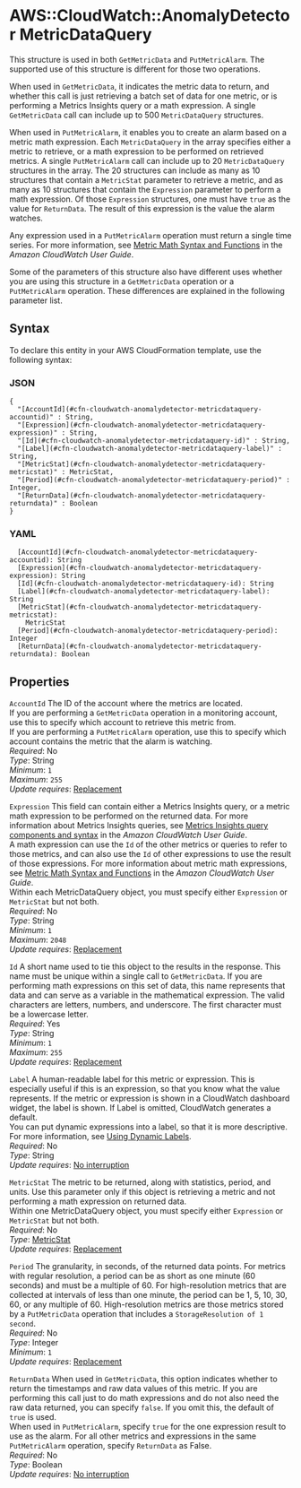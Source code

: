 # AWS::CloudWatch::AnomalyDetector MetricDataQuery<a name="aws-properties-cloudwatch-anomalydetector-metricdataquery"></a>

This structure is used in both `GetMetricData` and `PutMetricAlarm`\. The supported use of this structure is different for those two operations\.

When used in `GetMetricData`, it indicates the metric data to return, and whether this call is just retrieving a batch set of data for one metric, or is performing a Metrics Insights query or a math expression\. A single `GetMetricData` call can include up to 500 `MetricDataQuery` structures\.

When used in `PutMetricAlarm`, it enables you to create an alarm based on a metric math expression\. Each `MetricDataQuery` in the array specifies either a metric to retrieve, or a math expression to be performed on retrieved metrics\. A single `PutMetricAlarm` call can include up to 20 `MetricDataQuery` structures in the array\. The 20 structures can include as many as 10 structures that contain a `MetricStat` parameter to retrieve a metric, and as many as 10 structures that contain the `Expression` parameter to perform a math expression\. Of those `Expression` structures, one must have `true` as the value for `ReturnData`\. The result of this expression is the value the alarm watches\.

Any expression used in a `PutMetricAlarm` operation must return a single time series\. For more information, see [Metric Math Syntax and Functions](https://docs.aws.amazon.com/AmazonCloudWatch/latest/monitoring/using-metric-math.html#metric-math-syntax) in the _Amazon CloudWatch User Guide_\.

Some of the parameters of this structure also have different uses whether you are using this structure in a `GetMetricData` operation or a `PutMetricAlarm` operation\. These differences are explained in the following parameter list\.

## Syntax<a name="aws-properties-cloudwatch-anomalydetector-metricdataquery-syntax"></a>

To declare this entity in your AWS CloudFormation template, use the following syntax:

### JSON<a name="aws-properties-cloudwatch-anomalydetector-metricdataquery-syntax.json"></a>

```
{
  "[AccountId](#cfn-cloudwatch-anomalydetector-metricdataquery-accountid)" : String,
  "[Expression](#cfn-cloudwatch-anomalydetector-metricdataquery-expression)" : String,
  "[Id](#cfn-cloudwatch-anomalydetector-metricdataquery-id)" : String,
  "[Label](#cfn-cloudwatch-anomalydetector-metricdataquery-label)" : String,
  "[MetricStat](#cfn-cloudwatch-anomalydetector-metricdataquery-metricstat)" : MetricStat,
  "[Period](#cfn-cloudwatch-anomalydetector-metricdataquery-period)" : Integer,
  "[ReturnData](#cfn-cloudwatch-anomalydetector-metricdataquery-returndata)" : Boolean
}
```

### YAML<a name="aws-properties-cloudwatch-anomalydetector-metricdataquery-syntax.yaml"></a>

```
  [AccountId](#cfn-cloudwatch-anomalydetector-metricdataquery-accountid): String
  [Expression](#cfn-cloudwatch-anomalydetector-metricdataquery-expression): String
  [Id](#cfn-cloudwatch-anomalydetector-metricdataquery-id): String
  [Label](#cfn-cloudwatch-anomalydetector-metricdataquery-label): String
  [MetricStat](#cfn-cloudwatch-anomalydetector-metricdataquery-metricstat):
    MetricStat
  [Period](#cfn-cloudwatch-anomalydetector-metricdataquery-period): Integer
  [ReturnData](#cfn-cloudwatch-anomalydetector-metricdataquery-returndata): Boolean
```

## Properties<a name="aws-properties-cloudwatch-anomalydetector-metricdataquery-properties"></a>

`AccountId` <a name="cfn-cloudwatch-anomalydetector-metricdataquery-accountid"></a>
The ID of the account where the metrics are located\.  
If you are performing a `GetMetricData` operation in a monitoring account, use this to specify which account to retrieve this metric from\.  
If you are performing a `PutMetricAlarm` operation, use this to specify which account contains the metric that the alarm is watching\.  
_Required_: No  
_Type_: String  
_Minimum_: `1`  
_Maximum_: `255`  
_Update requires_: [Replacement](https://docs.aws.amazon.com/AWSCloudFormation/latest/UserGuide/using-cfn-updating-stacks-update-behaviors.html#update-replacement)

`Expression` <a name="cfn-cloudwatch-anomalydetector-metricdataquery-expression"></a>
This field can contain either a Metrics Insights query, or a metric math expression to be performed on the returned data\. For more information about Metrics Insights queries, see [Metrics Insights query components and syntax](https://docs.aws.amazon.com/AmazonCloudWatch/latest/monitoring/cloudwatch-metrics-insights-querylanguage) in the _Amazon CloudWatch User Guide_\.  
A math expression can use the `Id` of the other metrics or queries to refer to those metrics, and can also use the `Id` of other expressions to use the result of those expressions\. For more information about metric math expressions, see [Metric Math Syntax and Functions](https://docs.aws.amazon.com/AmazonCloudWatch/latest/monitoring/using-metric-math.html#metric-math-syntax) in the _Amazon CloudWatch User Guide_\.  
Within each MetricDataQuery object, you must specify either `Expression` or `MetricStat` but not both\.  
_Required_: No  
_Type_: String  
_Minimum_: `1`  
_Maximum_: `2048`  
_Update requires_: [Replacement](https://docs.aws.amazon.com/AWSCloudFormation/latest/UserGuide/using-cfn-updating-stacks-update-behaviors.html#update-replacement)

`Id` <a name="cfn-cloudwatch-anomalydetector-metricdataquery-id"></a>
A short name used to tie this object to the results in the response\. This name must be unique within a single call to `GetMetricData`\. If you are performing math expressions on this set of data, this name represents that data and can serve as a variable in the mathematical expression\. The valid characters are letters, numbers, and underscore\. The first character must be a lowercase letter\.  
_Required_: Yes  
_Type_: String  
_Minimum_: `1`  
_Maximum_: `255`  
_Update requires_: [Replacement](https://docs.aws.amazon.com/AWSCloudFormation/latest/UserGuide/using-cfn-updating-stacks-update-behaviors.html#update-replacement)

`Label` <a name="cfn-cloudwatch-anomalydetector-metricdataquery-label"></a>
A human\-readable label for this metric or expression\. This is especially useful if this is an expression, so that you know what the value represents\. If the metric or expression is shown in a CloudWatch dashboard widget, the label is shown\. If Label is omitted, CloudWatch generates a default\.  
You can put dynamic expressions into a label, so that it is more descriptive\. For more information, see [Using Dynamic Labels](https://docs.aws.amazon.com/AmazonCloudWatch/latest/monitoring/graph-dynamic-labels.html)\.  
_Required_: No  
_Type_: String  
_Update requires_: [No interruption](https://docs.aws.amazon.com/AWSCloudFormation/latest/UserGuide/using-cfn-updating-stacks-update-behaviors.html#update-no-interrupt)

`MetricStat` <a name="cfn-cloudwatch-anomalydetector-metricdataquery-metricstat"></a>
The metric to be returned, along with statistics, period, and units\. Use this parameter only if this object is retrieving a metric and not performing a math expression on returned data\.  
Within one MetricDataQuery object, you must specify either `Expression` or `MetricStat` but not both\.  
_Required_: No  
_Type_: [MetricStat](aws-properties-cloudwatch-anomalydetector-metricstat.md)  
_Update requires_: [Replacement](https://docs.aws.amazon.com/AWSCloudFormation/latest/UserGuide/using-cfn-updating-stacks-update-behaviors.html#update-replacement)

`Period` <a name="cfn-cloudwatch-anomalydetector-metricdataquery-period"></a>
The granularity, in seconds, of the returned data points\. For metrics with regular resolution, a period can be as short as one minute \(60 seconds\) and must be a multiple of 60\. For high\-resolution metrics that are collected at intervals of less than one minute, the period can be 1, 5, 10, 30, 60, or any multiple of 60\. High\-resolution metrics are those metrics stored by a `PutMetricData` operation that includes a `StorageResolution of 1 second`\.  
_Required_: No  
_Type_: Integer  
_Minimum_: `1`  
_Update requires_: [Replacement](https://docs.aws.amazon.com/AWSCloudFormation/latest/UserGuide/using-cfn-updating-stacks-update-behaviors.html#update-replacement)

`ReturnData` <a name="cfn-cloudwatch-anomalydetector-metricdataquery-returndata"></a>
When used in `GetMetricData`, this option indicates whether to return the timestamps and raw data values of this metric\. If you are performing this call just to do math expressions and do not also need the raw data returned, you can specify `false`\. If you omit this, the default of `true` is used\.  
When used in `PutMetricAlarm`, specify `true` for the one expression result to use as the alarm\. For all other metrics and expressions in the same `PutMetricAlarm` operation, specify `ReturnData` as False\.  
_Required_: No  
_Type_: Boolean  
_Update requires_: [No interruption](https://docs.aws.amazon.com/AWSCloudFormation/latest/UserGuide/using-cfn-updating-stacks-update-behaviors.html#update-no-interrupt)
